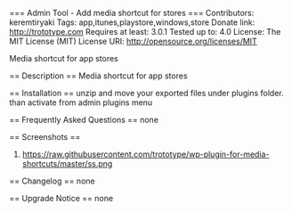 === Admin Tool - Add media shortcut for stores ===
Contributors: keremtiryaki
Tags: app,itunes,playstore,windows,store
Donate link: http://trototype.com
Requires at least:  3.0.1
Tested up to: 4.0
License: The MIT License (MIT)
License URI: http://opensource.org/licenses/MIT

Media shortcut for app stores

== Description ==
Media shortcut for app stores

== Installation ==
unzip and move your exported files under plugins folder.
than activate from admin plugins menu

== Frequently Asked Questions ==
none

== Screenshots ==
1. https://raw.githubusercontent.com/trototype/wp-plugin-for-media-shortcuts/master/ss.png

== Changelog ==
none

== Upgrade Notice ==
none
